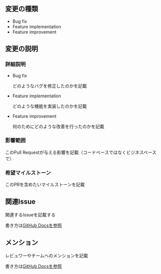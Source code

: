 ## 変更の種類

- Bug fix
- Feature implementation
- Feature improvement

## 変更の説明

### 詳細説明

- Bug fix

    どのようなバグを修正したのかを記載

- Feature implementation

    どのような機能を実装したのかを記載

- Feature improvement
  
    何のためにどのような改善を行ったのかを記載

### 影響範囲

このPull Requestが与える影響を記載（コードベースではなくビジネスベースで）

### 希望マイルストーン

このPRを含めたいマイルストーンを記載

## 関連Issue

関連するIssueを記載する

書き方は[GitHub Docsを参照](https://docs.github.com/ja/free-pro-team@latest/github/writing-on-github/basic-writing-and-formatting-syntax#issue-%E3%81%8A%E3%82%88%E3%81%B3%E3%83%97%E3%83%AB%E3%83%AA%E3%82%AF%E3%82%A8%E3%82%B9%E3%83%88%E3%81%AE%E5%8F%82%E7%85%A7)

## メンション

レビュワーやチームへのメンションを記載

書き方は[GitHub Docsを参照](https://docs.github.com/ja/free-pro-team@latest/github/writing-on-github/basic-writing-and-formatting-syntax#%E4%BA%BA%E3%82%84-team-%E3%81%AE%E3%83%A1%E3%83%B3%E3%82%B7%E3%83%A7%E3%83%B3)
